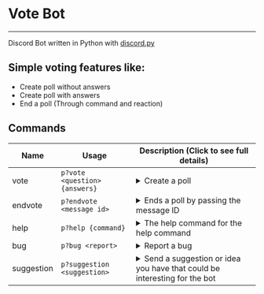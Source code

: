 # Vote Bot

---

Discord Bot written in Python with [discord.py](https://discordpy.readthedocs.io/en/latest/)


## Simple voting features like:
 - Create poll without answers
 - Create poll with answers
 - End a poll (Through command and reaction)

## Commands

| Name | Usage | Description (Click to see full details)
| --- | --- | --- |
| vote | <code>p?vote \<question> {answers}</code> | <details><summary>Create a poll</summary>If {answers} is not specified, a YES or No vote will be taken, otherwise, the specified responses will be used.</details> |
| endvote | <code>p?endvote \<message id></code> | <details><summary>Ends a poll by passing the message ID</summary>You can also end a poll just by reacting with :stop_button: in the poll message.</details> |
| help | <code>p?help {command}</code> | <details><summary>The help command for the help command</summary>If {command} is specified, it will show the detailed help for that command.</details> |
| bug | <code>p?bug \<report></code> | <details><summary>Report a bug</summary>There is a 30-second cooldown</details> |
| suggestion | <code>p?suggestion \<suggestion></code> | <details><summary>Send a suggestion or idea you have that could be interesting for the bot</summary></details> |